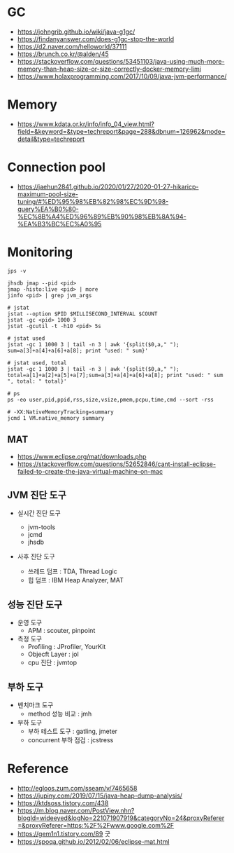 # GC

* <https://johngrib.github.io/wiki/java-g1gc/>
* <https://findanyanswer.com/does-g1gc-stop-the-world>
* <https://d2.naver.com/helloworld/37111>
* <https://brunch.co.kr/@alden/45>
* <https://stackoverflow.com/questions/53451103/java-using-much-more-memory-than-heap-size-or-size-correctly-docker-memory-limi>
* <https://www.holaxprogramming.com/2017/10/09/java-jvm-performance/>

# Memory

* <https://www.kdata.or.kr/info/info_04_view.html?field=&keyword=&type=techreport&page=288&dbnum=126962&mode=detail&type=techreport>

# Connection pool

* <https://jaehun2841.github.io/2020/01/27/2020-01-27-hikaricp-maximum-pool-size-tuning/#%ED%95%98%EB%82%98%EC%9D%98-query%EA%B0%80-%EC%8B%A4%ED%96%89%EB%90%98%EB%8A%94-%EA%B3%BC%EC%A0%95>

# Monitoring

```
jps -v

jhsdb jmap --pid <pid>
jmap -histo:live <pid> | more
jinfo <pid> | grep jvm_args

# jstat
jstat --option $PID $MILLISECOND_INTERVAL $COUNT
jstat -gc <pid> 1000 3
jstat -gcutil -t -h10 <pid> 5s

# jstat used
jstat -gc 1 1000 3 | tail -n 3 | awk '{split($0,a," "); sum=a[3]+a[4]+a[6]+a[8]; print "used: " sum}'

# jstat used, total
jstat -gc 1 1000 3 | tail -n 3 | awk '{split($0,a," "); total=a[1]+a[2]+a[5]+a[7];sum=a[3]+a[4]+a[6]+a[8]; print "used: " sum ", total: " total}'

# ps
ps -eo user,pid,ppid,rss,size,vsize,pmem,pcpu,time,cmd --sort -rss

# -XX:NativeMemoryTracking=summary
jcmd 1 VM.native_memory summary
```

## MAT

* <https://www.eclipse.org/mat/downloads.php>
* <https://stackoverflow.com/questions/52652846/cant-install-eclipse-failed-to-create-the-java-virtual-machine-on-mac>

## JVM 진단 도구

* 실시간 진단 도구
  * jvm-tools
  * jcmd
  * jhsdb

* 사후 진단 도구
  * 쓰레드 덤프 : TDA, Thread Logic
  * 힙 덤프 : IBM Heap Analyzer, MAT

## 성능 진단 도구

* 운영 도구
  * APM : scouter, pinpoint
* 측정 도구
  * Profiling : JProfiler, YourKit
  * Objecft Layer : jol
  * cpu 진단 : jvmtop

## 부하 도구
* 벤치마크 도구
  * method 성능 비교 : jmh
* 부하 도구
  * 부하 테스트 도구 : gatling, jmeter
  * concurrent 부하 점검 : jcstress

# Reference

* <http://egloos.zum.com/sseam/v/7465658>
* <https://jupiny.com/2019/07/15/java-heap-dump-analysis/>
* <https://ktdsoss.tistory.com/438>
* <https://m.blog.naver.com/PostView.nhn?blogId=wideeyed&logNo=221071907919&categoryNo=24&proxyReferer=&proxyReferer=https:%2F%2Fwww.google.com%2F>
* <https://gem1n1.tistory.com/89> 굿
* <https://spoqa.github.io/2012/02/06/eclipse-mat.html>
